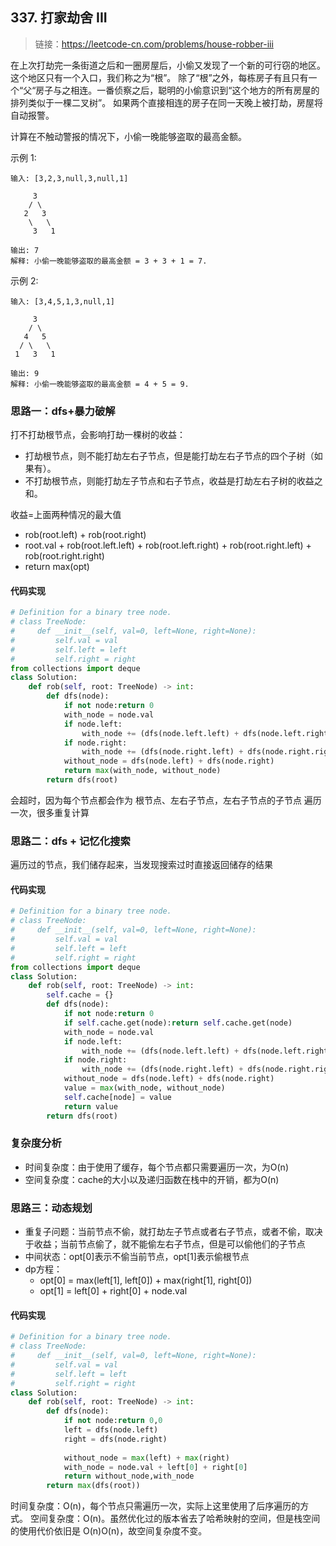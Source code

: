 ## 337. 打家劫舍 III
>链接：https://leetcode-cn.com/problems/house-robber-iii


在上次打劫完一条街道之后和一圈房屋后，小偷又发现了一个新的可行窃的地区。这个地区只有一个入口，我们称之为“根”。 除了“根”之外，每栋房子有且只有一个“父“房子与之相连。一番侦察之后，聪明的小偷意识到“这个地方的所有房屋的排列类似于一棵二叉树”。 如果两个直接相连的房子在同一天晚上被打劫，房屋将自动报警。

计算在不触动警报的情况下，小偷一晚能够盗取的最高金额。

示例 1:
```shell
输入: [3,2,3,null,3,null,1]

     3
    / \
   2   3
    \   \ 
     3   1

输出: 7 
解释: 小偷一晚能够盗取的最高金额 = 3 + 3 + 1 = 7.
```
示例 2:
```shell
输入: [3,4,5,1,3,null,1]

     3
    / \
   4   5
  / \   \ 
 1   3   1

输出: 9
解释: 小偷一晚能够盗取的最高金额 = 4 + 5 = 9.
```

### 思路一：dfs+暴力破解
打不打劫根节点，会影响打劫一棵树的收益：
- 打劫根节点，则不能打劫左右子节点，但是能打劫左右子节点的四个子树（如果有）。
- 不打劫根节点，则能打劫左子节点和右子节点，收益是打劫左右子树的收益之和。

收益=上面两种情况的最大值
- rob(root.left) + rob(root.right)
- root.val + rob(root.left.left) + rob(root.left.right) + rob(root.right.left) + rob(root.right.right)
- return max(opt)
#### 代码实现
```python
# Definition for a binary tree node.
# class TreeNode:
#     def __init__(self, val=0, left=None, right=None):
#         self.val = val
#         self.left = left
#         self.right = right
from collections import deque
class Solution:
    def rob(self, root: TreeNode) -> int:
        def dfs(node):
            if not node:return 0
            with_node = node.val
            if node.left:
                with_node += (dfs(node.left.left) + dfs(node.left.right) )
            if node.right:
                with_node += (dfs(node.right.left) + dfs(node.right.right) )
            without_node = dfs(node.left) + dfs(node.right)
            return max(with_node, without_node)
        return dfs(root)
```
会超时，因为每个节点都会作为 根节点、左右子节点，左右子节点的子节点 遍历一次，很多重复计算

### 思路二：dfs + 记忆化搜索
遍历过的节点，我们储存起来，当发现搜索过时直接返回储存的结果
#### 代码实现
```python
# Definition for a binary tree node.
# class TreeNode:
#     def __init__(self, val=0, left=None, right=None):
#         self.val = val
#         self.left = left
#         self.right = right
from collections import deque
class Solution:
    def rob(self, root: TreeNode) -> int:
        self.cache = {}
        def dfs(node):
            if not node:return 0
            if self.cache.get(node):return self.cache.get(node)
            with_node = node.val
            if node.left:
                with_node += (dfs(node.left.left) + dfs(node.left.right) )
            if node.right:
                with_node += (dfs(node.right.left) + dfs(node.right.right) )
            without_node = dfs(node.left) + dfs(node.right)
            value = max(with_node, without_node)
            self.cache[node] = value
            return value
        return dfs(root)
```
### 复杂度分析
- 时间复杂度：由于使用了缓存，每个节点都只需要遍历一次，为O(n)
- 空间复杂度：cache的大小以及递归函数在栈中的开销，都为O(n)

### 思路三：动态规划
- 重复子问题：当前节点不偷，就打劫左子节点或者右子节点，或者不偷，取决于收益；当前节点偷了，就不能偷左右子节点，但是可以偷他们的子节点
- 中间状态：opt[0]表示不偷当前节点，opt[1]表示偷根节点
- dp方程：
    - opt[0] = max(left[1], left[0]) + max(right[1], right[0])
    - opt[1] = left[0] + right[0] + node.val

#### 代码实现
```python
# Definition for a binary tree node.
# class TreeNode:
#     def __init__(self, val=0, left=None, right=None):
#         self.val = val
#         self.left = left
#         self.right = right
class Solution:
    def rob(self, root: TreeNode) -> int:
        def dfs(node):
            if not node:return 0,0
            left = dfs(node.left)
            right = dfs(node.right)
            
            without_node = max(left) + max(right) 
            with_node = node.val + left[0] + right[0]
            return without_node,with_node
        return max(dfs(root))
```
时间复杂度：O(n)，每个节点只需遍历一次，实际上这里使用了后序遍历的方式。
空间复杂度：O(n)。虽然优化过的版本省去了哈希映射的空间，但是栈空间的使用代价依旧是 O(n)O(n)，故空间复杂度不变。






